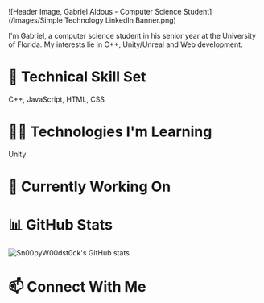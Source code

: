 ![Header Image, Gabriel Aldous - Computer Science Student](/images/Simple Technology LinkedIn Banner.png)

I'm Gabriel, a computer science student in his senior year at the University of Florida. 
My interests lie in C++, Unity/Unreal and Web development.

# 🎯 Technical Skill Set

C++, JavaScript, HTML, CSS

# 👨‍💻 Technologies I'm Learning

Unity

# 🔧 Currently Working On

# 📊 GitHub Stats

![Sn00pyW00dst0ck's GitHub stats](https://github-readme-stats.vercel.app/api?username=Sn00pyW00dst0ck&theme=algolia&show_icons=true)

# 📫 Connect With Me

